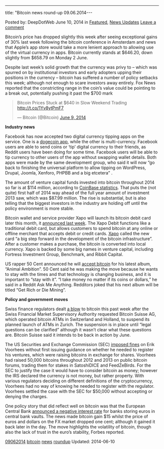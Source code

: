 ---
title: "Bitcoin news round-up 09.06.2014---

<article class="post-listing post-5956 post type-post status-publish format-standard has-post-thumbnail hentry  tag-1690 tag-bitcoin tag-news tag-roundup">
Posted by: DeepDotWeb
<span>June 10, 2014</span>
<span>in <a href="https://www.deepdotweb.com/category/deepdot-news/" rel="category tag">Featured</a>, <a href="https://www.deepdotweb.com/category/news-updates/" rel="category tag">News Updates</a></span>
<a href="/2014/06/10/bitcoin-news-round-09-06-2014/#respond">Leave a comment</a></span>
</p>
<div class="clear"></div>
<div class="entry">
<p>Bitcoin’s price has dropped slightly this week after seeing exceptional gains of 30% last week following the bitcoin conference in Amsterdam and news that Apple’s app store would take a more lenient approach to allowing use of the virtual currency in apps. Bitcoin currently stands at $646.20, down slightly from $658.79 on Monday 2 June.</p>
<p>Despite last week’s solid growth that the currency was privy to – which was spurred on by institutional investors and early adopters upping their positions in the currency – bitcoin has suffered a number of policy setbacks this week; although not enough to scare investors away entirely. Fox News reported that the constricting range in the coin’s value could be pointing to a break out, potentially pushing it past the $700 mark</p>
<blockquote class="twitter-tweet" width="550">
<p>Bitcoin Prices Stuck at $640 in Slow Weekend Trading <a href="http://t.co/1Yv8ytPmF7">http://t.co/1Yv8ytPmF7</a></p>
<p>&mdash; Bitcoin (@Bitcoin) <a href="https://twitter.com/Bitcoin/statuses/476056166389522432">June 9, 2014</a></p></blockquote>
<p><script async src="//platform.twitter.com/widgets.js" charset="utf-8"></script></p>
<p><strong>Industry news</strong></p>
<p>Facebook has now accepted two digital currency tipping apps on the service. One is a <a href="http://www.reddit.com/r/dogecoin/comments/27fvmc/double_hit_first_the_doge_tipping_app_was/" target="_blank">dogecoin app</a>, while the other is multi-currency. Facebook users are able to send coins or ‘tip’ digital currency to their friends, as Reddit users have been doing for some time. Facebook users will be able to tip currency to other users of the app without swapping wallet details. Both apps were made by the same development group, who said it will now “go back to finishing the universal platform to allow tipping on WordPress, Drupal, Joomla, Xenforo, PHPBB and a big etcetera” .</p>
<p>The amount of venture capital funds invested into bitcoin throughout 2014 so far is at $114 million, according to <a href="http://www.coindesk.com/bitcoin-venture-capital/" target="_blank">CoinBase statistics</a>. That puts the (not quite) first half of 2014 way ahead of the full year amount of investment 2013 saw, which was $87.99 million. The rise is substantial, but is also telling that the biggest investors in the industry are holding off until the policy environment is more stable.</p>
<p>Bitcoin wallet and service provider Xapo will launch its bitcoin debit card later this month, it <a href="http://www.coindesk.com/xapo-bitcoin-debit-card-launch-month/" target="_blank">announced last week</a>. The Xapo Debit functions like a traditional debit card, but allows customers to spend bitcoin at any online or offline merchant that accepts debit or credit cards. <a href="http://blog.xapo.com/post/83436492784/announcing-the-xapo-debit-card" target="_blank">Xapo</a> called the new card “a big step forward in the development of the bitcoin infrastructure”. After a customer makes a purchase, the bitcoin is converted into local currency. Xapo is backed by some big names in venture capital, including Fortress Investment Group, Benchmark, and Ribbit Capital.</p>
<p>US rapper 50 Cent announced he will <a href="http://www.reddit.com/r/Bitcoin/comments/277lyq/rapper_50_cent_accepts_bitcoin_for_new_album/" target="_blank">accept bitcoin</a> for his latest album, “Animal Ambition”. 50 Cent said he was making the move because he wants to stay with the times and that technology is changing business, and it is important to “stay with it”. “I take money no matter if its coins or dollars,” he said in a Reddit Ask Me Anything. Redditors joked that his next album will be titled “Get Rich or Die Mining”.</p>
<p><strong>Policy and government moves</strong></p>
<p>Swiss finance regulators dealt <a href="http://www.reddit.com/r/Bitcoin/comments/279w1d/switzerland_finma_swiss_financial_market/chytwqs" target="_blank">a blow</a> to bitcoin this past week after the Swiss Financial Market Supervisory Authority requested Bitcoin Suisse AG, which operated bitcoin ATMs in Switzerland and Holland, to suspend its planned launch of ATMs in Zurich. The suspension is in place until “legal questions can be clarified” although it wasn’t clear what these questions are. Bitcoin Suisse said it intends to be back in action by June.</p>
<p>The US Securities and Exchange Commission (SEC) <a href="http://www.sec.gov/News/PressRelease/Detail/PressRelease/1370541972520#.U5bhYHYXLBb" target="_blank">imposed fines</a> on Erik Voorhees without first issuing guidance on whether he needed to register his ventures, which were raising bitcoins in exchange for shares. Voorhees had raised 50,000 bitcoins throughout 2012 and 2013 on public bitcoin forums, trading them for stakes in SatoshiDICE and FeedZeBirds. For the SEC to justify the case it would have to consider bitcoin as money; however the IRS declared the currency is not money, but rather property. With various regulators deciding on different definitions of the cryptocurrency, Voorhees had no way of knowing he needed to register with the regulator. Voorhees settled the case with the SEC for $50,000 without accepting or denying the charges.</p>
<p>One policy story that did reflect well on bitcoin was that the European Central Bank <a href="http://www.cryptocoinsnews.com/news/ecb-announces-negative-interest-rates-bitcoin-price-rallies/2014/06/05" target="_blank">announced a negative interest rate</a> for banks storing euros in central bank vaults. The news made bitcoin gain $15 whilst the price of euros and dollars on the FX market dropped one cent; although it gained it back later in the day. The move highlights the volatility of bitcoin, though also the lack of trust in the euro’s stability, Forbes reported.</p>
</div>
<a href="https://www.deepdotweb.com/tag/09062014/" rel="tag">09062014</a> <a href="https://www.deepdotweb.com/tag/bitcoin/" rel="tag">bitcoin</a> <a href="https://www.deepdotweb.com/tag/news/" rel="tag">news</a> <a href="https://www.deepdotweb.com/tag/roundup/" rel="tag">roundup</a></span> 
Updated: 2014-06-10
    
